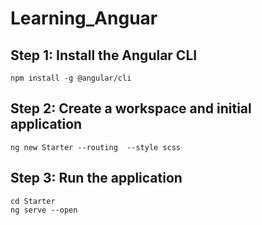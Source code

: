 # Learning_Anguar

## Step 1: Install the Angular CLI

    npm install -g @angular/cli

## Step 2: Create a workspace and initial application

    ng new Starter --routing  --style scss

## Step 3: Run the application

    cd Starter
    ng serve --open
